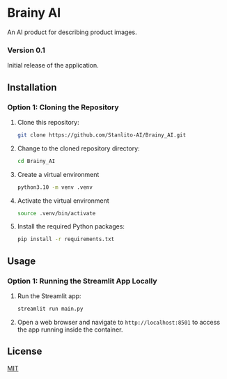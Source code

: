 # Brainy AI
An AI product for describing product images.


### Version 0.1

   Initial release of the application.
</details>

## Installation

### Option 1: Cloning the Repository

1. Clone this repository:

    ```bash
    git clone https://github.com/Stanlito-AI/Brainy_AI.git
    ```

2. Change to the cloned repository directory:

    ```bash
    cd Brainy_AI
    ```

3. Create a virtual environment

    ```bash
    python3.10 -m venv .venv
    ```

4. Activate the virtual environment

    ```bash
    source .venv/bin/activate
    ```

5. Install the required Python packages:

    ```bash
    pip install -r requirements.txt
    ```


## Usage

### Option 1: Running the Streamlit App Locally

1. Run the Streamlit app:

    ```bash
    streamlit run main.py
    ```

2. Open a web browser and navigate to `http://localhost:8501` to access the app running inside the container.


## License

[MIT](https://choosealicense.com/licenses/mit/)